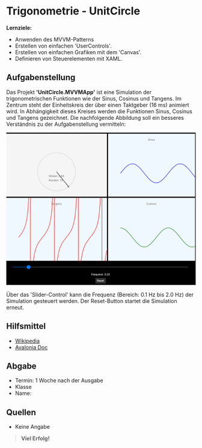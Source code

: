 # Trigonometrie - UnitCircle

**Lernziele:**

- Anwenden des MVVM-Patterns
- Erstellen von einfachen 'UserControls'.
- Erstellen von einfachen Grafiken mit dem 'Canvas'.
- Definieren von Steuerelementen mit XAML.

## Aufgabenstellung

Das Projekt **'UnitCircle.MVVMApp'** ist eine Simulation der trigonometrischen Funktionen wie der Sinus, Cosinus und Tangens. Im Zentrum steht der Einheitskreis der über einen Taktgeber (16 ms) animiert wird. In Abhängigkeit dieses Kreises werden die Funktionen Sinus, Cosinus und Tangens gezeichnet. Die nachfolgende Abbildung soll ein besseres Verständnis zu der Aufgabenstellung vermitteln:

![UnitCircle](/img/unitcircle.png)

Über das 'Slider-Control' kann die Frequenz (Bereich: 0.1 Hz bis 2.0 Hz) der Simulation gesteuert werden. Der Reset-Button startet die Simulation erneut.

## Hilfsmittel

- [Wikipedia](https://de.wikipedia.org/wiki/Trigonometrische_Funktion)
- [Avalonia Doc](https://docs.avaloniaui.net)

## Abgabe

- Termin: 1 Woche nach der Ausgabe
- Klasse
- Name:

## Quellen

- Keine Angabe

> **Viel Erfolg!**

